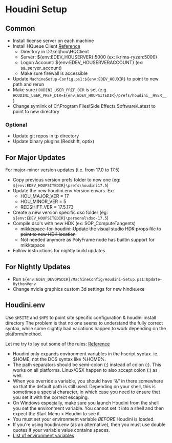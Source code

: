 # Houdini Setup

## Common
- Install license server on each machine
- Install HQueue Client [Reference](http://kunani.com/how-to-setup-hqueue-for-sidefx-houdini-indie-on-your-windows-10-local-network/)
  - Directory in D:\knl\hou\HQClient
  - Server: ${env:EDEV_HOUSERVER}:5000 (ex: ikrima-ryzen:5000)
  - Logon Account: ${env:EDEV_HOUSERVERACCOUNT} (ex: sa_server_account)
  - Make sure firewall is accessible
- Update `MachineSetup-Config.ps1:${env:EDEV_HOUDIR}` to point to new path and rerun
- Make sure `HOUDINI_USER_PREF_DIR` is set (e.g. `HOUDINI_USER_PREF_DIR=${env:EDEV_HOUPSITEDIR}/prefs/houdini__HVER__`)
- Change symlink of C:\Program Files\Side Effects Software\Latest to point to new directory

### Optional
- Update git repos in tp directory
- Update binary plugins (Redshift, optix)

## For Major Updates
For major-minor version updates (i.e. from 17.0 to 17.5)
- Copy previous version prefs folder to new one (eg: `${env:EDEV_HOUPSITEDIR}\prefs\houdini17.5`)
- Update the new houdini.env Version envars. Ex:
  - HOU_MAJOR_VER = 17
  - HOU_MINOR_VER = 5
  - REDSHIFT_VER = 17.5.173
- Create a new version specific dso folder (eg: `${env:EDEV_HOUPSITEDIR}\personal\dso-17.5`)
- Compile dso's with new HDK (ex: SOP_ComputeTangents)
  - ~~mikktspace-for-houdini: Update the visual studio HDK props file to point to new HDK location~~
  - Not needed anymore as PolyFrame node has builtin support for mikktspace
- Follow instructions for nightly build updates

## For Nightly Updates
- Run `${env:EDEV_DEVOPSDIR}/MachineConfig/Houdini-Setup.ps1:Update-HythonVenv`
- Change nvidia graphics custom 3d settings for new hindie.exe

## Houdini.env
Use `$HSITE` and `$HFS` to point site specific configuration & houdini install directory
The problem is that no one seems to understand the fully correct syntax, while some slightly bad variations happen to work depending on the platform/method.

Let me try to lay out some of the rules: [Reference](https://www.sidefx.com/forum/topic/26537/?page=1#post-122495)
- Houdini only expands environment variables in the hscript syntax. ie. $HOME, not the DOS syntax like %HOME%.
- The path separators should be semi-colon (;) instead of colon (:). This works on all platforms. Linux/OSX happen to also accept colon (:) as well.
- When you override a variable, you should have “&” in there somewhere so that the default path is still used. Depending on your shell, this is sometimes a special character, in which case you need to ensure that you set it with the correct escaping.
- On Windows especially, make sure you launch Houdini from the shell you set the environment variable. You cannot set it into a shell and then expect the Start Menu > Houdini to see it.
- You must set your environment variable *BEFORE* Houdini is loaded.
- If you're using houdini.env (as an alternative), then you must use double quotes if your variable value contains spaces.
- [List of environment variables](http://www.sidefx.com/docs/houdini/ref/env.html)
